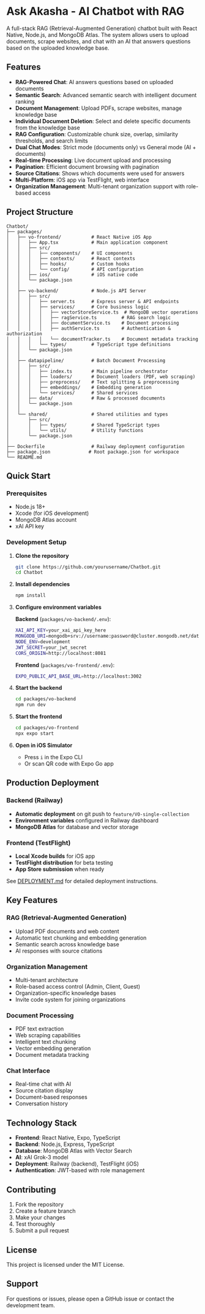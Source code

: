 # Ask Akasha - AI Chatbot with RAG

A full-stack RAG (Retrieval-Augmented Generation) chatbot built with React Native, Node.js, and MongoDB Atlas. The system allows users to upload documents, scrape websites, and chat with an AI that answers questions based on the uploaded knowledge base.

## Features

- **RAG-Powered Chat**: AI answers questions based on uploaded documents
- **Semantic Search**: Advanced semantic search with intelligent document ranking
- **Document Management**: Upload PDFs, scrape websites, manage knowledge base
- **Individual Document Deletion**: Select and delete specific documents from the knowledge base
- **RAG Configuration**: Customizable chunk size, overlap, similarity thresholds, and search limits
- **Dual Chat Modes**: Strict mode (documents only) vs General mode (AI + documents)
- **Real-time Processing**: Live document upload and processing
- **Pagination**: Efficient document browsing with pagination
- **Source Citations**: Shows which documents were used for answers
- **Multi-Platform**: iOS app via TestFlight, web interface
- **Organization Management**: Multi-tenant organization support with role-based access

## Project Structure

```
Chatbot/
├── packages/
│   ├── vo-frontend/           # React Native iOS App
│   │   ├── App.tsx            # Main application component
│   │   ├── src/
│   │   │   ├── components/    # UI components
│   │   │   ├── contexts/      # React contexts
│   │   │   ├── hooks/         # Custom hooks
│   │   │   └── config/        # API configuration
│   │   ├── ios/               # iOS native code
│   │   └── package.json
│   │
│   ├── vo-backend/            # Node.js API Server
│   │   ├── src/
│   │   │   ├── server.ts      # Express server & API endpoints
│   │   │   ├── services/      # Core business logic
│   │   │   │   ├── vectorStoreService.ts  # MongoDB vector operations
│   │   │   │   ├── ragService.ts         # RAG search logic
│   │   │   │   ├── documentService.ts    # Document processing
│   │   │   │   ├── authService.ts        # Authentication & authorization
│   │   │   │   └── documentTracker.ts    # Document metadata tracking
│   │   │   └── types/         # TypeScript type definitions
│   │   └── package.json
│   │
│   ├── datapipeline/          # Batch Document Processing
│   │   ├── src/
│   │   │   ├── index.ts       # Main pipeline orchestrator
│   │   │   ├── loaders/       # Document loaders (PDF, web scraping)
│   │   │   ├── preprocess/    # Text splitting & preprocessing
│   │   │   ├── embeddings/    # Embedding generation
│   │   │   └── services/      # Shared services
│   │   ├── data/              # Raw & processed documents
│   │   └── package.json
│   │
│   └── shared/                # Shared utilities and types
│       ├── src/
│       │   ├── types/         # Shared TypeScript types
│       │   └── utils/         # Utility functions
│       └── package.json
│
├── Dockerfile                 # Railway deployment configuration
├── package.json              # Root package.json for workspace
└── README.md
```

## Quick Start

### Prerequisites

- Node.js 18+
- Xcode (for iOS development)
- MongoDB Atlas account
- xAI API key

### Development Setup

1. **Clone the repository**
   ```bash
   git clone https://github.com/yourusername/Chatbot.git
   cd Chatbot
   ```

2. **Install dependencies**
   ```bash
   npm install
   ```

3. **Configure environment variables**
   
   **Backend** (`packages/vo-backend/.env`):
   ```bash
   XAI_API_KEY=your_xai_api_key_here
   MONGODB_URI=mongodb+srv://username:password@cluster.mongodb.net/database
   NODE_ENV=development
   JWT_SECRET=your_jwt_secret
   CORS_ORIGIN=http://localhost:8081
   ```

   **Frontend** (`packages/vo-frontend/.env`):
   ```bash
   EXPO_PUBLIC_API_BASE_URL=http://localhost:3002
   ```

4. **Start the backend**
   ```bash
   cd packages/vo-backend
   npm run dev
   ```

5. **Start the frontend**
   ```bash
   cd packages/vo-frontend
   npx expo start
   ```

6. **Open in iOS Simulator**
   - Press `i` in the Expo CLI
   - Or scan QR code with Expo Go app

## Production Deployment

### Backend (Railway)
- **Automatic deployment** on git push to `feature/VO-single-collection`
- **Environment variables** configured in Railway dashboard
- **MongoDB Atlas** for database and vector storage

### Frontend (TestFlight)
- **Local Xcode builds** for iOS app
- **TestFlight distribution** for beta testing
- **App Store submission** when ready

See [DEPLOYMENT.md](DEPLOYMENT.md) for detailed deployment instructions.

## Key Features

### RAG (Retrieval-Augmented Generation)
- Upload PDF documents and web content
- Automatic text chunking and embedding generation
- Semantic search across knowledge base
- AI responses with source citations

### Organization Management
- Multi-tenant architecture
- Role-based access control (Admin, Client, Guest)
- Organization-specific knowledge bases
- Invite code system for joining organizations

### Document Processing
- PDF text extraction
- Web scraping capabilities
- Intelligent text chunking
- Vector embedding generation
- Document metadata tracking

### Chat Interface
- Real-time chat with AI
- Source citation display
- Document-based responses
- Conversation history

## Technology Stack

- **Frontend**: React Native, Expo, TypeScript
- **Backend**: Node.js, Express, TypeScript
- **Database**: MongoDB Atlas with Vector Search
- **AI**: xAI Grok-3 model
- **Deployment**: Railway (backend), TestFlight (iOS)
- **Authentication**: JWT-based with role management

## Contributing

1. Fork the repository
2. Create a feature branch
3. Make your changes
4. Test thoroughly
5. Submit a pull request

## License

This project is licensed under the MIT License.

## Support

For questions or issues, please open a GitHub issue or contact the development team.